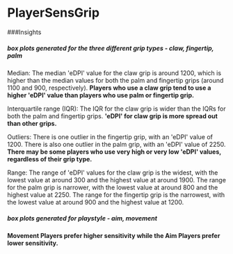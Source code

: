 # PlayerSensGrip

###Insights

##### box plots generated for the three different grip types - claw, fingertip, palm

Median: The median 'eDPI' value for the claw grip is around 1200, which is higher than the median values for both the palm and fingertip grips (around 1100 and 900, respectively). 
**Players who use a claw grip tend to use a higher 'eDPI' value than players who use palm or fingertip grip.**

Interquartile range (IQR): The IQR for the claw grip is wider than the IQRs for both the palm and fingertip grips. 
**'eDPI' for claw grip is more spread out than other grips.**

Outliers: There is one outlier in the fingertip grip, with an 'eDPI' value of 1200. There is also one outlier in the palm grip, with an 'eDPI' value of 2250.
**There may be some players who use very high or very low 'eDPI' values, regardless of their grip type.**

Range: The range of 'eDPI' values for the claw grip is the widest, with the lowest value at around 300 and the highest value at around 1900. The range for the palm grip is narrower, with the lowest value at around 800 and the highest value at 2250. The range for the fingertip grip is the narrowest, with the lowest value at around 900 and the highest value at 1200.


##### box plots generated for playstyle - aim, movement

**Movement Players prefer higher sensitivity while the Aim Players prefer lower sensitivity.**

